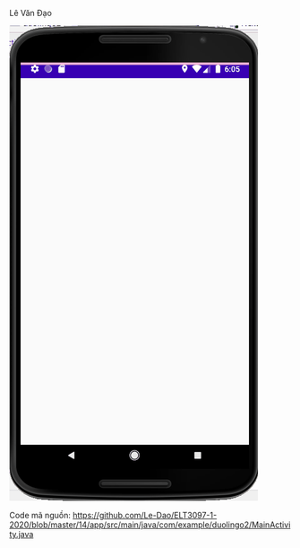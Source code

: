 Lê Văn Đạo

![myimage](https://github.com/Le-Dao/ELT3097-1-2020/blob/master/14/ImageQuestion.gif)

Code mã nguồn: https://github.com/Le-Dao/ELT3097-1-2020/blob/master/14/app/src/main/java/com/example/duolingo2/MainActivity.java
